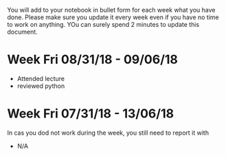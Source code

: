 You will add to your notebook in bullet form for each week what you have done. Please make sure you update it every week even if you have no time to work on anything. YOu can surely spend 2 minutes to update this document.

# Week Fri 08/31/18 - 09/06/18

* Attended lecture
* reviewed python

# Week Fri 07/31/18 - 13/06/18

In cas you dod not work during the week, you still need to report it with 

* N/A
